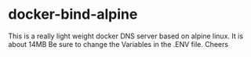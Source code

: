 # docker-bind-alpine
This is a really light weight docker DNS server based on alpine linux. It is about 14MB
Be sure to change the Variables in the .ENV file. Cheers

